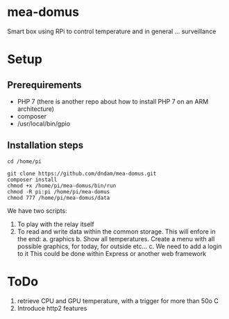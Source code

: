 # mea-domus
Smart box using RPi to control temperature and in general ... surveillance
# Setup
## Prerequirements
- PHP  7 (there is another repo about how to install PHP 7 on an ARM architecture)
- composer
- /usr/local/bin/gpio
 
## Installation steps

```
cd /home/pi
```
```
git clone https://github.com/dndam/mea-domus.git
composer install
chmod +x /home/pi/mea-domus/bin/run
chmod -R pi:pi /home/pi/mea-domus
chmod 777 /home/pi/mea-domus/data
```

We have two scripts:
1. To play with the relay itself
2. To read and write data within the common storage. This will enfore in the end:
    a. graphics
    b. Show all temperatures. Create a menu with all possible graphics, for today, for outside etc...
    c. We need to add a login to it
    This could be done within Express or another web framework
    
# ToDo
1. retrieve CPU and GPU temperature, with a trigger for more than 50o C
2. Introduce http2 features


